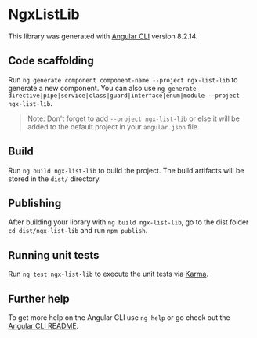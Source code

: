 # NgxListLib

This library was generated with [Angular CLI](https://github.com/angular/angular-cli) version 8.2.14.

## Code scaffolding

Run `ng generate component component-name --project ngx-list-lib` to generate a new component. You can also use `ng generate directive|pipe|service|class|guard|interface|enum|module --project ngx-list-lib`.
> Note: Don't forget to add `--project ngx-list-lib` or else it will be added to the default project in your `angular.json` file. 

## Build

Run `ng build ngx-list-lib` to build the project. The build artifacts will be stored in the `dist/` directory.

## Publishing

After building your library with `ng build ngx-list-lib`, go to the dist folder `cd dist/ngx-list-lib` and run `npm publish`.

## Running unit tests

Run `ng test ngx-list-lib` to execute the unit tests via [Karma](https://karma-runner.github.io).

## Further help

To get more help on the Angular CLI use `ng help` or go check out the [Angular CLI README](https://github.com/angular/angular-cli/blob/master/README.md).
